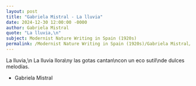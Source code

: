 ```yaml
---
layout: post
title: "Gabriela Mistral - La lluvia"
date: 2024-12-30 12:00:00 -0000
author: Gabriela Mistral
quote: "La lluvia,\n"
subject: Modernist Nature Writing in Spain (1920s)
permalink: /Modernist Nature Writing in Spain (1920s)/Gabriela Mistral/Gabriela Mistral - La lluvia
---
```


La lluvia,\n
La lluvia llora\ny las gotas cantan\ncon un eco sutil\nde dulces melodías.

- Gabriela Mistral
